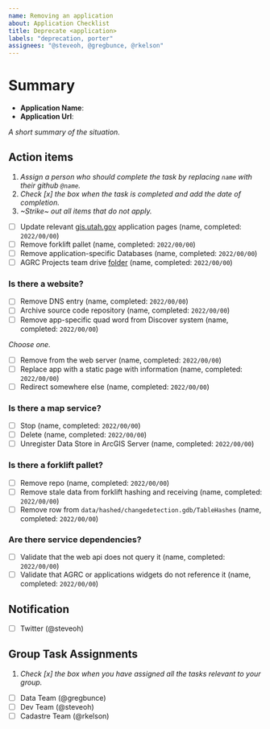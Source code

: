 ```yaml
---
name: Removing an application
about: Application Checklist
title: Deprecate <application>
labels: "deprecation, porter"
assignees: "@steveoh, @gregbunce, @rkelson"
---
```


# Summary

- **Application Name**:
- **Application Url**:

_A short summary of the situation._

## Action items

1. _Assign a person who should complete the task by replacing `name` with their github `@name`._
1. _Check [x] the box when the task is completed and add the date of completion._
1. _~Strike~ out all items that do not apply._

- [ ] Update relevant [gis.utah.gov](https://gis.utah.gov/developer/application) application pages (name, completed: `2022/00/00`)
- [ ] Remove forklift pallet (name, completed: `2022/00/00`)
- [ ] Remove application-specific Databases (name, completed: `2022/00/00`)
- [ ] AGRC Projects team drive [folder](https://drive.google.com/drive/folders/0AIVByxAYHd4oUk9PVA) (name, completed: `2022/00/00`)

### Is there a website?

- [ ] Remove DNS entry (name, completed: `2022/00/00`)
- [ ] Archive source code repository (name, completed: `2022/00/00`)
- [ ] Remove app-specific quad word from Discover system (name, completed: `2022/00/00`)

_Choose one._

- [ ] Remove from the web server (name, completed: `2022/00/00`)
- [ ] Replace app with a static page with information (name, completed: `2022/00/00`)
- [ ] Redirect somewhere else (name, completed: `2022/00/00`)

### Is there a map service?

- [ ] Stop (name, completed: `2022/00/00`)
- [ ] Delete (name, completed: `2022/00/00`)
- [ ] Unregister Data Store in ArcGIS Server (name, completed: `2022/00/00`)

### Is there a forklift pallet?

- [ ] Remove repo (name, completed: `2022/00/00`)
- [ ] Remove stale data from forklift hashing and receiving (name, completed: `2022/00/00`)
- [ ] Remove row from `data/hashed/changedetection.gdb/TableHashes` (name, completed: `2022/00/00`)

### Are there service dependencies?

- [ ] Validate that the web api does not query it (name, completed: `2022/00/00`)
- [ ] Validate that AGRC or applications widgets do not reference it (name, completed: `2022/00/00`)

## Notification

- [ ] Twitter (@steveoh)

## Group Task Assignments

1. _Check [x] the box when you have assigned all the tasks relevant to your group._

- [ ] Data Team (@gregbunce)
- [ ] Dev Team (@steveoh)
- [ ] Cadastre Team (@rkelson)
